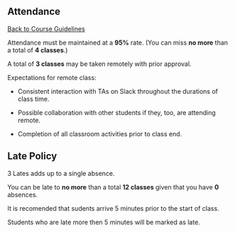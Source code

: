 ## Attendance
[Back to Course Guidelines](../../README.md#course-guidelines)

Attendance must be maintained at a **95%** rate. (You can miss **no more** than a total of **4 classes**.)


A total of **3 classes** may be taken remotely with prior approval.

Expectations for remote class:

* Consistent interaction with TAs on Slack throughout the durations of class time.

* Possible collaboration with other students if they, too, are attending remote.

* Completion of all classroom activities prior to class end.

## Late Policy

3 Lates adds up to a single absence.

You can be late to **no more** than a total **12 classes** given that you have **0** absences. 

It is recomended that sudents arrive 5 minutes prior to the start of class. 

Students who are late more then 5 minutes will be marked as late. 